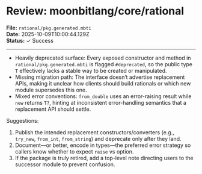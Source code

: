# Review: moonbitlang/core/rational

**File:** `rational/pkg.generated.mbti`  
**Date:** 2025-10-09T10:00:44.129Z  
**Status:** ✓ Success

---

- Heavily deprecated surface: Every exposed constructor and method in `rational/pkg.generated.mbti` is flagged `#deprecated`, so the public type `T` effectively lacks a stable way to be created or manipulated.
- Missing migration path: The interface doesn’t advertise replacement APIs, making it unclear how clients should build rationals or which new module supersedes this one.
- Mixed error conventions: `from_double` uses an error-raising result while `new` returns `T?`, hinting at inconsistent error-handling semantics that a replacement API should settle.

Suggestions:
1. Publish the intended replacement constructors/converters (e.g., `try_new`, `from_int`, `from_string`) and deprecate only after they land.
2. Document—or better, encode in types—the preferred error strategy so callers know whether to expect `raise` vs option.
3. If the package is truly retired, add a top-level note directing users to the successor module to prevent confusion.
